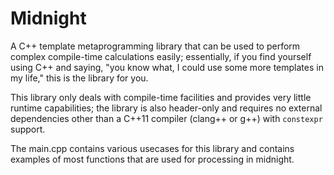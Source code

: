 # Midnight

A C++ template metaprogramming library that can be used to perform complex compile-time calculations easily; essentially, if you find yourself using C++ and saying, "you know what, I could use some more templates in my life," this is the library for you.

This library only deals with compile-time facilities and provides very little runtime capabilities; the library is also header-only and requires no external dependencies other than a C++11 compiler (clang++ or g++) with `constexpr` support.

The main.cpp contains various usecases for this library and contains examples of most functions that are used for processing in midnight.
